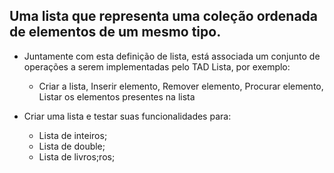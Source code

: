 ## Uma lista que representa uma coleção ordenada de elementos de um mesmo tipo.

* Juntamente com esta definição de lista, está associada um conjunto de operações a serem implementadas pelo TAD Lista, por exemplo:
  * Criar a lista, Inserir elemento, Remover elemento, Procurar elemento, Listar os elementos presentes na lista

* Criar uma lista e testar suas funcionalidades para:
  * Lista de inteiros;
  * Lista de double;
  * Lista de livros;ros;